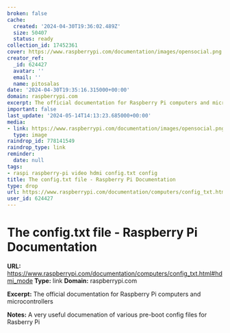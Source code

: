 ```yaml
---
broken: false
cache:
  created: '2024-04-30T19:36:02.489Z'
  size: 50407
  status: ready
collection_id: 17452361
cover: https://www.raspberrypi.com/documentation/images/opensocial.png
creator_ref:
  _id: 624427
  avatar: ''
  email: ''
  name: pitosalas
date: '2024-04-30T19:35:16.315000+00:00'
domain: raspberrypi.com
excerpt: The official documentation for Raspberry Pi computers and microcontrollers
important: false
last_update: '2024-05-14T14:13:23.685000+00:00'
media:
- link: https://www.raspberrypi.com/documentation/images/opensocial.png
  type: image
raindrop_id: 778141549
raindrop_type: link
reminder:
  date: null
tags:
- raspi raspberry-pi video hdmi config.txt config
title: The config.txt file - Raspberry Pi Documentation
type: drop
url: https://www.raspberrypi.com/documentation/computers/config_txt.html#hdmi_mode
user_id: 624427
---
```


# The config.txt file - Raspberry Pi Documentation

**URL:** https://www.raspberrypi.com/documentation/computers/config_txt.html#hdmi_mode
**Type:** link
**Domain:** raspberrypi.com

**Excerpt:** The official documentation for Raspberry Pi computers and microcontrollers

**Notes:**
A very useful documenation of various pre-boot config files for Rasberry Pi
